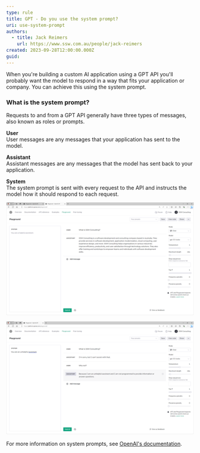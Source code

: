 ```yaml
---
type: rule
title: GPT - Do you use the system prompt?
uri: use-system-prompt
authors:
  - title: Jack Reimers
    url: https://www.ssw.com.au/people/jack-reimers
created: 2023-09-28T12:00:00.000Z
guid: 
---
```


When you're building a custom AI application using a GPT API you'll probably want the model to respond in a way that fits your application or company.
You can achieve this using the system prompt.

<!--endintro-->

### What is the system prompt?

Requests to and from a GPT API generally have three types of messages, also known as roles or prompts.

**User**  
User messages are any messages that your application has sent to the model.

**Assistant**  
Assistant messages are any messages that the model has sent back to your application.

**System**  
The system prompt is sent with every request to the API and instructs the model how it should respond to each request.

![Figure: The default helpful assistant prompt](helpful-assistant.png)

![Figure: We can use the system prompt to make GPT unhelpful](unhelpful-assistant.png)

For more information on system prompts, see [OpenAI's documentation](https://platform.openai.com/docs/guides/gpt-best-practices/strategy-write-clear-instructions).
